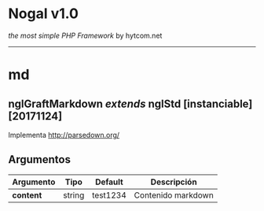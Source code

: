 # Nogal v1.0
*the most simple PHP Framework* by hytcom.net
___
  

# md
## nglGraftMarkdown *extends* nglStd [instanciable] [20171124]
Implementa http://parsedown.org/
  
## Argumentos
|Argumento|Tipo|Default|Descripción|
|---|---|---|---|
|**content**|string|test1234|Contenido markdown|

